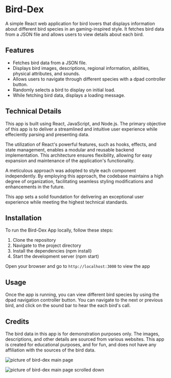 <!-- [DEMO VIDEO]() -->

# Bird-Dex

A simple React web application for bird lovers that displays information about different bird species in an gaming-inspired style. It fetches bird data from a JSON file and allows users to view details about each bird.

## Features

- Fetches bird data from a JSON file.
- Displays bird images, descriptions, regional information, abilities, physical attributes, and sounds.
- Allows users to navigate through different species with a dpad controller button.
- Randomly selects a bird to display on initial load.
- While fetching bird data, displays a loading message.


## Technical Details

This app is built using React, JavaScript, and Node.js. The primary objective of this app is to deliver a streamlined and intuitive user experience while effeciently parsing and presenting data.

The utilization of React's powerful features, such as hooks, effects, and state management, enables a modular and reusable backend implementation. This architecture ensures flexibility, allowing for easy expansion and maintenance of the application's functionality. 

A meticulous approach was adopted to style each component independently. By employing this approach, the codebase maintains a high degree of organization, facilitating seamless styling modifications and enhancements in the future. 

This app sets a solid foundation for delivering an exceptional user experience while meeting the highest technical standards.

## Installation

To run the Bird-Dex App locally, follow these steps:
1. Clone the repository
2. Navigate to the project directory
3. Install the dependencies (npm install)
4. Start the development server (npm start)

Open your browser and go to `http://localhost:3000` to view the app

## Usage

Once the app is running, you can view different bird species by using the dpad navigation controller button. You can navigate to the next or previous bird, and click on the sound bar to hear the each bird's call.

## Credits

The bird data in this app is for demonstration purposes only. The images, descriptions, and other details are sourced from various websites. This app is created for educational purposes, and for fun, and does not have any affiliation with the sources of the bird data.

![picture of bird-dex main page](https://i.imgur.com/kI3Z449.png)

![picture of bird-dex main page scrolled down](https://imgur.com/IiwVi9t)